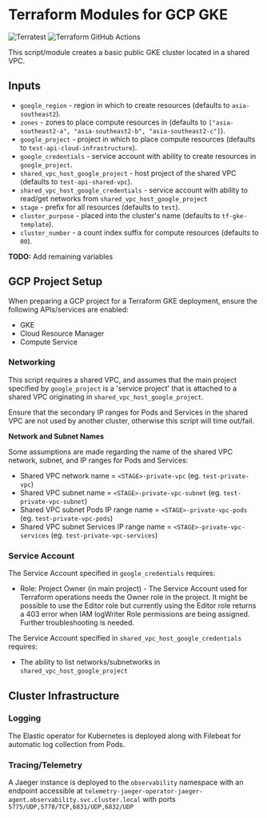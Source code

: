 # Terraform Modules for GCP GKE

![Terratest](https://github.com/Honestbank/terraform-gcp-gke/workflows/Terratest/badge.svg) ![Terraform GitHub Actions](https://github.com/Honestbank/terraform-gcp-gke/workflows/Terraform%20GitHub%20Actions/badge.svg)

This script/module creates a basic public GKE cluster located in a shared VPC.

## Inputs

* `google_region` - region in which to create resources (defaults to `asia-southeast2`).
* `zones` - zones to place compute resources in (defaults to `["asia-southeast2-a", "asia-southeast2-b", "asia-southeast2-c"]`).
* `google_project` - project in which to place compute resources (defaults to `test-api-cloud-infrastructure`).
* `google_credentials` - service account with ability to create resources in `google_project`.
* `shared_vpc_host_google_project` - host project of the shared VPC (defaults to `test-api-shared-vpc`).
* `shared_vpc_host_google_credentials` - service account with ability to read/get networks from 
  `shared_vpc_host_google_project`
* `stage` - prefix for all resources (defaults to `test`).
* `cluster_purpose` - placed into the cluster's name (defaults to `tf-gke-template`).
* `cluster_number` - a count index suffix for compute resources (defaults to `00`).

**TODO:** Add remaining variables

## GCP Project Setup

When preparing a GCP project for a Terraform GKE deployment, ensure the
following APIs/services are enabled:

* GKE
* Cloud Resource Manager
* Compute Service

### Networking

This script requires a shared VPC, and assumes that the main project specified by
`google_project` is a 'service project' that is attached to a shared VPC originating
in `shared_vpc_host_google_project`.

Ensure that the secondary IP ranges for Pods and Services in the shared VPC are not used by another
cluster, otherwise this script will time out/fail.

**Network and Subnet Names**

Some assumptions are made regarding the name of the shared VPC network, subnet, and
IP ranges for Pods and Services:

* Shared VPC network name = `<STAGE>-private-vpc` (eg. `test-private-vpc`)
* Shared VPC subnet name = `<STAGE>-private-vpc-subnet` (eg. `test-private-vpc-subnet`)
* Shared VPC subnet Pods IP range name = `<STAGE>-private-vpc-pods` (eg. `test-private-vpc-pods`)
* Shared VPC subnet Services IP range name = `<STAGE>-private-vpc-services` (eg. `test-private-vpc-services`)

### Service Account

The Service Account specified in `google_credentials` requires:

* Role: Project Owner (in main project) - The Service Account used for Terraform operations needs 
the Owner role in the project. It might be possible to use the Editor role but 
currently using the Editor role returns a 403 error when IAM logWriter Role 
permissions are being assigned. Further troubleshooting is needed.

The Service Account specified in `shared_vpc_host_google_credentials` requires:

* The ability to list networks/subnetworks in `shared_vpc_host_google_project`

## Cluster Infrastructure

### Logging

The Elastic operator for Kubernetes is deployed along with Filebeat for automatic log
collection from Pods.

### Tracing/Telemetry

A Jaeger instance is deployed to the `observability` namespace with an endpoint
accessible at `telemetry-jaeger-operator-jaeger-agent.observability.svc.cluster.local`
with ports `5775/UDP,5778/TCP,6831/UDP,6832/UDP`
